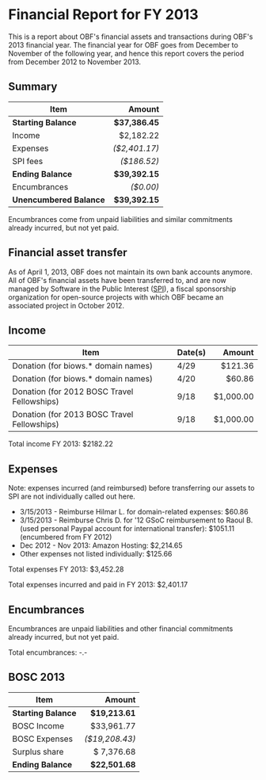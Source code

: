 # Financial Report for FY 2013

This is a report about OBF's financial assets and transactions during OBF's 2013 financial year. The financial year for OBF goes from December to November of the following year, and hence this report covers the period from December 2012 to November 2013.

## Summary

| Item                   | Amount         |
|------------------------|---------------:|
| **Starting Balance**   | **$37,386.45** |
| Income                 |    $2,182.22   |
| Expenses               |  _($2,401.17)_ |
| SPI fees               |    _($186.52)_ |
| **Ending Balance**     | **$39,392.15** |
| Encumbrances           |      _($0.00)_ |
|**Unencumbered Balance**| **$39,392.15** |

Encumbrances come from unpaid liabilities and similar commitments already incurred, but not yet paid.

## Financial asset transfer

As of April 1, 2013, OBF does not maintain its own bank accounts anymore. All of OBF's financial assets have been transferred to, and are now managed by Software in the Public Interest ([SPI]), a fiscal sponsorship organization for open-source projects with which OBF became an associated project in October 2012.

## Income

| Item                                        |Date(s)|   Amount  |
|---------------------------------------------|-------|----------:|
| Donation (for biows.* domain names)         |  4/29 |   $121.36 | 
| Donation (for biows.* domain names)         |  4/20 |    $60.86 | 
| Donation (for 2012 BOSC Travel Fellowships) |  9/18 | $1,000.00 | 
| Donation (for 2013 BOSC Travel Fellowships) |  9/18 | $1,000.00 | 

Total income FY 2013: $2182.22

## Expenses

Note: expenses incurred (and reimbursed) before transferring our assets to SPI are not individually called out here.

+ 3/15/2013 - Reimburse Hilmar L. for domain-related expenses: $60.86
+ 3/15/2013 - Reimburse Chris D. for '12 GSoC reimbursement to Raoul B. (used personal Paypal account for international transfer): $1051.11 (encumbered from FY 2012)
+ Dec 2012 - Nov 2013: Amazon Hosting: $2,214.65
+ Other expenses not listed individually: $125.66

Total expenses FY 2013:       $3,452.28

Total expenses incurred and paid in FY 2013: $2,401.17

## Encumbrances

Encumbrances are unpaid liabilities and other financial commitments already incurred, but not yet paid.

Total encumbrances:   -.-

## BOSC 2013

| Item                 | Amount         |
|----------------------|---------------:|
| **Starting Balance** | **$19,213.61** |
| BOSC Income          |   $33,961.77   |
| BOSC Expenses        | _($19,208.43)_ |
| Surplus share        |   $ 7,376.68   |
| **Ending Balance**   | **$22,501.68** |

[SPI]: http://spi-inc.org
